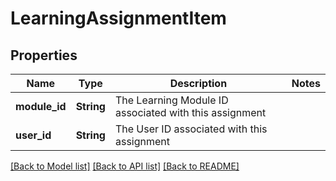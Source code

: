 # LearningAssignmentItem

## Properties

Name | Type | Description | Notes
------------ | ------------- | ------------- | -------------
**module_id** | **String** | The Learning Module ID associated with this assignment | 
**user_id** | **String** | The User ID associated with this assignment | 

[[Back to Model list]](../README.md#documentation-for-models) [[Back to API list]](../README.md#documentation-for-api-endpoints) [[Back to README]](../README.md)



